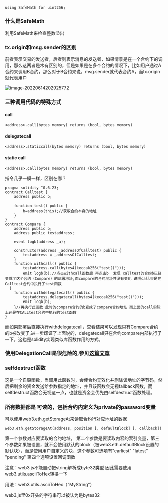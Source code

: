 ## 

```soli
using SafeMath for uint256;
```

### 什么是SafeMath

利用SafeMath来检查整数溢出

### tx.origin和msg.sender的区别

前者表示交易的发送者，后者则表示消息的发送者，如果情景是在一个合约下的调用，那么这两者是木有区别的，但是如果是在多个合约的情况下，比如用户通过A合约来调用B合约，那么对于B合约来说，msg.sender就代表合约A，而tx.origin就代表用户

![image-20220614202925772](C:\Users\Yang\AppData\Roaming\Typora\typora-user-images\image-20220614202925772.png)

### 三种调用代码的特殊方式

#### call

```solidity
<address>.call(bytes memory) returns (bool, bytes memory)
```

#### delegatecall

```solidity
<address>.staticcall(bytes memory) returns (bool, bytes memory)
```

#### static call

```solidity
<address>.call(bytes memory) returns (bool, bytes memory)
```

指令几乎一模一样，区别在哪？

```solidity
pragma solidity ^0.6.23;
contract Calltest {
    address public b;

    function test() public {
        b=address(this);//获取合约本身的地址
    }
}
contract Compare {
    address public b;
    address public testaddress;

    event logb(address _a);

    constructor(address _addressOfCalltest) public {
        testaddress = _addressOfCalltest;
    }
    function withcall() public {
        testaddress.call(bytes4(keccak256("test()")));
        emit logb(b);//点击withcall函数后 再点击b  发现 calltest的合约b已经变成了这个合约（Compare）的部署地址,而compare的合约地址并没有变化 说明call只是在Calltest合约中执行了test函数
  }
    function withdelegatecall() public {
        testaddress.delegatecall(bytes4(keccak256("test()")));
        emit logb(b);
    }//再执行此函数 此时的compare合约的b变成了compare合约地址 而上面的call实际上还是在CALLtest合约中执行的test函数
}
```

而如果部署后直接执行withdelegatecall，查看结果可以发现只有Compare合约的b被改变了,进一步印证了上面说的，delegatecall只在合约compare内部执行了一下，这也是solidity实现类似库函数作用的方式。

### 使用DelegationCall是很危险的,参见[这篇文章](https://blog.openzeppelin.com/on-the-parity-wallet-multisig-hack-405a8c12e8f7/)



### selfdestruct函数

这是一个自毁函数，当调用此函数时，会使合约无效化并删除该地址的字节码，然后把剩余的资金发送给参数指定的地址，并且该函数会无视fallback函数，而selfdestruct函数会无视这一点，也就是资金会优先由selfdestruct函数处理。



### 所有数据都是 可读的，包括合约内定义为private的password变量

可以使用web3.eth.getStorageAt来读取合约行对应地址的数据

```solidity
web3.eth.getStorageAt(address, position [, defaultBlock] [, callback])
```

第一个参数对应要读取的合约地址，  第二个参数是要读取内容的索引变量，第三个参数如果被设置，就不会使用默认的block（被web3.eth.defaultBlock设置的默认块），而是使用用户自定义的块，这个参数可选项有"earliest" "latest" "pending" 第四个选项设置回调函数

注意：web3.js不能自动把string解析成byte32类型 因此需要使用web3.utils.asciiToHex转换一下

用法：web3.utils.asciiToHex（“MyString”）

web3.js里0x开头的字符串可以被认为是bytes32
